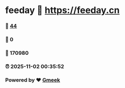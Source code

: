 # feeday :link: https://feeday.cn 
### :page_facing_up: [44](https://feeday.cn/tag.html) 
### :speech_balloon: 0 
### :hibiscus: 170980 
### :alarm_clock: 2025-11-02 00:35:52 
### Powered by :heart: [Gmeek](https://github.com/Meekdai/Gmeek)
